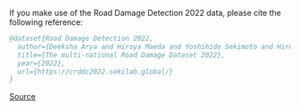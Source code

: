 If you make use of the Road Damage Detection 2022 data, please cite the following reference:

``` bibtex 
@dataset{Road Damage Detection 2022,
  author={Deeksha Arya and Hiroya Maeda and Yoshihide Sekimoto and Hiroshi Omata and Sanjay Kumar Ghosh and Durga Toshniwal},
  title={The multi-national Road Damage Dataset 2022},
  year={2022},
  url={https://crddc2022.sekilab.global/}
}
```

[Source](https://crddc2022.sekilab.global/)